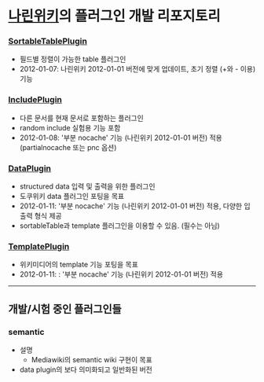 # [나린위키](https://github.com/J2paper/narinwiki)의 플러그인 개발 리포지토리
### [SortableTablePlugin](https://github.com/J2paper/narinwiki-plugins/wiki/SortableTablePlugin)

* 필드별 정렬이 가능한 table 플러그인
* 2012-01-07: 나린위키 2012-01-01 버전에 맞게 업데이트, 초기 정렬 (+와 - 이용) 기능

### [IncludePlugin](https://github.com/J2paper/narinwiki-plugins/wiki/IncludePlugin)

* 다른 문서를 현재 문서로 포함하는 플러그인
* random include 실험용 기능 포함
* 2012-01-08: '부분 nocache' 기능 (나린위키 2012-01-01 버전) 적용 (partialnocache 또는 pnc 옵션)

### [DataPlugin](https://github.com/J2paper/narinwiki-plugins/wiki/DataPlugin)
* structured data 입력 및 출력을 위한 플러그인
* 도쿠위키 data 플러그인 포팅을 목표
* 2012-01-11: '부분 nocache' 기능 (나린위키 2012-01-01 버전) 적용, 다양한 입출력 형식 제공
* sortableTable과 template 플러그인을 이용할 수 있음. (필수는 아님)

### [TemplatePlugin](https://github.com/J2paper/narinwiki-plugins/wiki/TemplatePlugin)
* 위키미디어의 template 기능 포팅을 목표
* 2012-01-11: : '부분 nocache' 기능 (나린위키 2012-01-01 버전) 적용

***

## 개발/시험 중인 플러그인들
### semantic
* 설명
  * Mediawiki의 semantic wiki 구현이 목표
* data plugin의 보다 의미화되고 일반화된 버전

